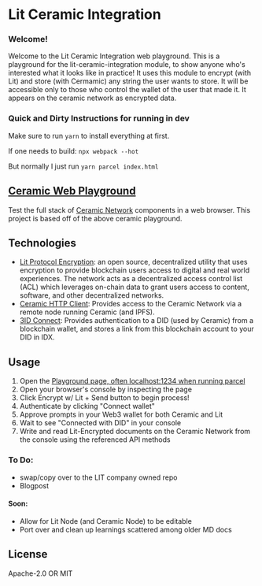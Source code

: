 # Lit Ceramic Integration

### Welcome!

Welcome to the Lit Ceramic Integration web playground. This is a playground for the lit-ceramic-integration module, to show anyone who's interested what it looks like in practice! It uses this module to encrypt (with Lit) and store (with Cermamic) any string the user wants to store. It will be accessible only to those who control the wallet of the user that made it. It appears on the ceramic network as encrypted data.

### Quick and Dirty Instructions for running in dev

Make sure to run `yarn` to install everything at first.

If one needs to build: `npx webpack --hot`

But normally I just run `yarn parcel index.html`

## [Ceramic Web Playground](https://ceramicstudio.github.io/web-playground/)

Test the full stack of [Ceramic Network](https://ceramic.network/) components in a web browser. This project is based off of the above ceramic playground.

## Technologies

- [Lit Protocol Encryption](https://developer.litprotocol.com/docs/intro/): an open source, decentralized utility that uses encryption to provide blockchain users access to digital and real world experiences. The network acts as a decentralized access control list (ACL) which leverages on-chain data to grant users access to content, software, and other decentralized networks.
- [Ceramic HTTP Client](https://developers.ceramic.network/reference/javascript/clients/#http-client): Provides access to the Ceramic Network via a remote node running Ceramic (and IPFS).
- [3ID Connect](https://developers.ceramic.network/build/authentication/#did-provider-or-wallet): Provides authentication to a DID (used by Ceramic) from a blockchain wallet, and stores a link from this blockchain account to your DID in IDX.

## Usage

1. Open the [Playground page, often localhost:1234 when running parcel](http://localhost:1234)
2. Open your browser's console by inspecting the page
3. Click Encrypt w/ Lit + Send button to begin process!
4. Authenticate by clicking "Connect wallet"
5. Approve prompts in your Web3 wallet for both Ceramic and Lit
6. Wait to see "Connected with DID" in your console
7. Write and read Lit-Encrypted documents on the Ceramic Network from the console using the referenced API methods

### To Do:

- swap/copy over to the LIT company owned repo
- Blogpost

#### Soon:

- Allow for Lit Node (and Ceramic Node) to be editable
- Port over and clean up learnings scattered among older MD docs

## License

Apache-2.0 OR MIT
